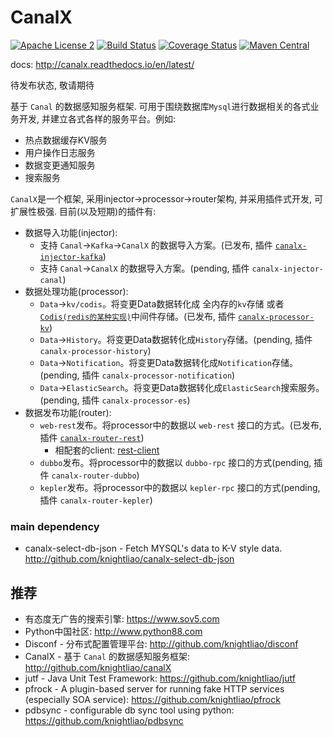 CanalX 
=======

[![Apache License 2](https://img.shields.io/badge/license-ASF2-blue.svg)](https://www.apache.org/licenses/LICENSE-2.0.txt)
[![Build Status](https://travis-ci.org/knightliao/CanalX.svg?branch=master)](https://travis-ci.org/knightliao/CanalX) 
[![Coverage Status](https://coveralls.io/repos/github/knightliao/CanalX/badge.svg?branch=master)](https://coveralls.io/github/knightliao/CanalX?branch=master)
[![Maven Central](https://maven-badges.herokuapp.com/maven-central/com.github.knightliao.canalx/canalx/badge.svg?style=plastic)](https://maven-badges.herokuapp.com/maven-central/com.github.knightliao.canalx/canalx)

docs: http://canalx.readthedocs.io/en/latest/

待发布状态, 敬请期待

基于 `Canal` 的数据感知服务框架. 可用于围绕数据库`Mysql`进行数据相关的各式业务开发, 并建立各式各样的服务平台。例如:

- 热点数据缓存KV服务
- 用户操作日志服务
- 数据变更通知服务
- 搜索服务

`CanalX`是一个框架, 采用injector->processor->router架构, 并采用插件式开发, 可扩展性极强. 目前(以及短期)的插件有:

- 数据导入功能(injector):
	- 支持 `Canal`->`Kafka`->`CanalX` 的数据导入方案。(已发布, 插件 [`canalx-injector-kafka`](https://github.com/knightliao/CanalX/tree/master/canalx-plugins/canalx-injector-kafka))
	- 支持 `Canal`->`CanalX` 的数据导入方案。(pending, 插件 `canalx-injector-canal`)
- 数据处理功能(processor):
	- `Data`->`kv/codis`。将变更Data数据转化成 全内存的`kv`存储 或者 [`Codis(redis的某种实现)`](https://github.com/CodisLabs/jodis)中间件存储。(已发布, 插件 [`canalx-processor-kv`](https://github.com/knightliao/CanalX/tree/master/canalx-plugins/canalx-processor-kv))
	- `Data`->`History`。将变更Data数据转化成`History`存储。(pending, 插件 `canalx-processor-history`)
	- `Data`->`Notification`。将变更Data数据转化成`Notification`存储。(pending, 插件 `canalx-processor-notification`)
	- `Data`->`ElasticSearch`。将变更Data数据转化成`ElasticSearch`搜索服务。(pending, 插件 `canalx-processor-es`)
- 数据发布功能(router):
	- `web-rest`发布。将processor中的数据以 `web-rest` 接口的方式。(已发布, 插件 [`canalx-router-rest`](https://github.com/knightliao/CanalX/tree/master/canalx-plugins/canalx-router-rest))
		- 相配套的client: [rest-client](https://github.com/knightliao/JRestClient) 
	- `dubbo`发布。将processor中的数据以 `dubbo-rpc` 接口的方式(pending, 插件 `canalx-router-dubbo`)
	- `kepler`发布。将processor中的数据以 `kepler-rpc` 接口的方式(pending, 插件 `canalx-router-kepler`)

### main dependency

- canalx-select-db-json - Fetch MYSQL's data to K-V style data.  http://github.com/knightliao/canalx-select-db-json

## 推荐

- 有态度无广告的搜索引擎: https://www.sov5.com
- Python中国社区: http://www.python88.com
- Disconf - 分布式配置管理平台: http://github.com/knightliao/disconf
- CanalX - 基于 `Canal` 的数据感知服务框架: http://github.com/knightliao/canalX
- jutf - Java Unit Test Framework: https://github.com/knightliao/jutf
- pfrock - A plugin-based server for running fake HTTP services (especially SOA service): https://github.com/knightliao/pfrock
- pdbsync - configurable db sync tool using python: https://github.com/knightliao/pdbsync